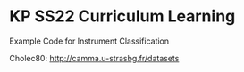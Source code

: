 # KP SS22 Curriculum Learning


Example Code for Instrument Classification

Cholec80: http://camma.u-strasbg.fr/datasets



